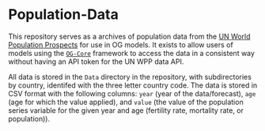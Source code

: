 # Population-Data

This repository serves as a archives of population data from the [UN World Population Prospects](https://population.un.org/wpp/) for use in OG models.  It exists to allow users of models using the [`OG-Core`](https://github.com/PSLmodels/OG-Core) framework to access the data in a consistent way without having an API token for the UN WPP data API.

All data is stored in the `Data` directory in the repository, with subdirectories by country, identifed with the three letter country code.  The data is stored in CSV format with the following columns: `year` (year of the data/forecast), `age` (age for which the value applied), and `value` (the value of the population series variable for the given year and age (fertility rate, mortality rate, or population)).
